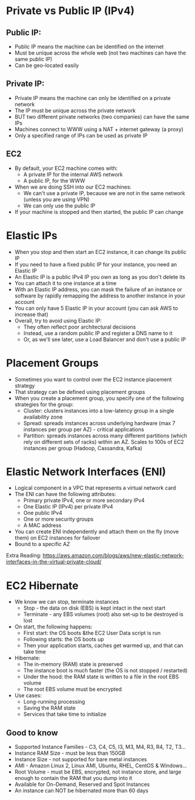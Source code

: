 # Private vs Public IP (IPv4)

## Public IP:

- Public IP means the machine can be identified on the internet
- Must be unique across the whole web (not two machines can have the same public IP)
- Can be geo-located easily

## Private IP:

- Private IP means the machine can only be identified on a private network
- The IP must be unique across the private network
- BUT two different private networks (two companies) can have the same IPs
- Machines connect to WWW using a NAT + internet gateway (a proxy)
- Only a specified range of IPs can be used as private IP

## EC2

- By default, your EC2 machine comes with:
  - A private IP for the internal AWS network
  - A public IP, for the WWW
- When we are doing SSH into our EC2 machines:
  - We can't use a private IP, because we are not in the same network (unless you are using VPN)
  - We can only use the public IP
- If your machine is stopped and then started, the public IP can change

# Elastic IPs

- When you stop and then start an EC2 instance, it can change its public IP
- If you need to have a fixed public IP for your instance, you need an Elastic IP
- An Elastic IP is a public IPv4 IP you own as long as you don't delete its
- You can attach it to one instance at a time
- With an Elastic IP address, you can mask the failure of an instance or software by rapidly remapping the address to another instance in your account
- You can only have 5 Elastic IP in your account (you can ask AWS to increase that)
- Overall, try to avoid using Elastic IP:
  - They often reflect poor architectural decisions
  - Instead, use a random public IP and register a DNS name to it
  - Or, as we'll see later, use a Load Balancer and don't use a public IP

# Placement Groups

- Sometimes you want to control over the EC2 instance placement strategy
- That strategy can be defined using placement groups
- When you create a placement group, you specify one of the following strategies for the group:
  - Cluster: clusters instances into a low-latency group in a single availability zone
  - Spread: spreads instances across underlying hardware (max 7 instances per group per AZ) - critical applications
  - Partition: spreads instances across many different partitions (which rely on different sets of racks) within an AZ. Scales to 100s of EC2 instances per group (Hadoop, Cassandra, Kafka)

# Elastic Network Interfaces (ENI)

- Logical component in a VPC that represents a virtual network card
- The ENI can have the following attributes:
  - Primary private IPv4, one or more secondary IPv4
  - One Elastic IP (IPv4) per private IPv4
  - One public IPv4
  - One or more security groups
  - A MAC address
- You can create ENI independently and attach them on the fly (move them) on EC2 instances for failover
- Bound to a specific AZ

Extra Reading: https://aws.amazon.com/blogs/aws/new-elastic-network-interfaces-in-the-virtual-private-cloud/

# EC2 Hibernate

- We know we can stop, terminate instances
  - Stop - the data on disk (EBS) is kept intact in the next start
  - Terminate - any EBS volumes (root) also set-up to be destroyed is lost
- On start, the following happens:
  - First start: the OS boots &the EC2 User Data script is run
  - Following starts: the OS boots up
  - Then your application starts, caches get warmed up, and that can take time
- Hibernate:
  - The in-memory (RAM) state is preserved
  - The instance boot is much faster (the OS is not stopped / restarted)
  - Under the hood: the RAM state is written to a file in the root EBS volume
  - The root EBS volume must be encrypted
- Use cases:
  - Long-running processing
  - Saving the RAM state
  - Services that take time to initialize

## Good to know

- Supported Instance Families - C3, C4, C5, I3, M3, M4, R3, R4, T2, T3...
- Instance RAM Size - must be less than 150GB
- Instance Size - not supported for bare metal instances
- AMI - Amazon Linux 2, Linux AMI, Ubuntu, RHEL, CentOS & Windows...
- Root Volume - must be EBS, encrypted, not instance store, and large enough to contain the RAM that you dump into it
- Available for On-Demand, Reserved and Spot Instances
- An instance can NOT be hibernated more than 60 days
